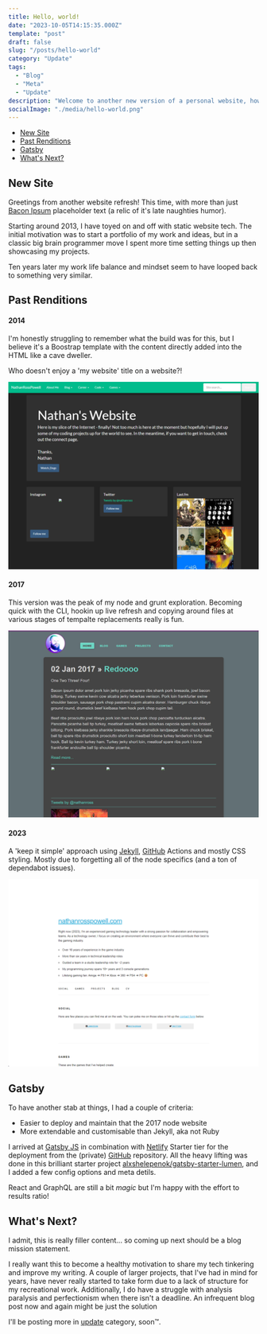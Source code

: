 ```yaml
---
title: Hello, world!
date: "2023-10-05T14:15:35.000Z"
template: "post"
draft: false
slug: "/posts/hello-world"
category: "Update"
tags:
  - "Blog"
  - "Meta"
  - "Update"
description: "Welcome to another new version of a personal website, how exciting! In this blog you can look back at the past versions and learn why I picked a new framework."
socialImage: "./media/hello-world.png"
---
```


- [New Site](#new-site)
- [Past Renditions](#past-renditions)
- [Gatsby](#gatsby)
- [What's Next?](#whats-next)

## New Site

Greetings from another website refresh!
This time, with more than just [Bacon Ipsum][baconipsum] placeholder text (a relic of it's late naughties humor).


Starting around 2013, I have toyed on and off with static website tech.
The initial motivation was to start a portfolio of my work and ideas, but in a classic big brain programmer move I spent more time setting things up then showcasing my projects.

Ten years later my work life balance and mindset seem to have looped back to something very similar.


## Past Renditions

#### 2014

I'm honestly struggling to remember what the build was for this, but I believe it's a Boostrap template with the content directly added into the HTML like a cave dweller.

Who doesn't enjoy a 'my website' title on a website?!

![Website in 2014][website2014]


#### 2017

This version was the peak of my node and grunt exploration.
Becoming quick with the CLI, hookin up live refresh and copying around files at various stages of tempalte replacements really is fun. 

![Website in 2017][website2017]


#### 2023

A 'keep it simple' approach using [Jekyll][jekyll], [GitHub][github] Actions and mostly CSS styling.
Mostly due to forgetting all of the node specifics (and a ton of dependabot issues).

![Website in 2023][website2023]


## Gatsby

To have another stab at things, I had a couple of criteria:

* Easier to deploy and maintain that the 2017 node website
* More extendable and customisable than Jekyll, aka not Ruby 

I arrived at [Gatsby JS][gatsby] in combination with [Netlify][netlify] Starter tier for the deployment from the (private) [GitHub] repository.
  All the heavy lifting was done in this brilliant starter project [alxshelepenok/gatsby-starter-lumen][lumen], and I added a few config options and meta detils.

React and GraphQL are still a bit _magic_ but I'm happy with the effort to results ratio!

## What's Next?

I admit, this is really filler content... so coming up next should be a blog mission statement. 

I really want this to become a healthy motivation to share my tech tinkering and improve my writing.
A couple of larger projects, that I've had in mind for years, have never really started to take form due to a lack of structure for my recreational work.
Additionally, I do have a struggle with analysis paralysis and perfectionism when there isn't a deadline.
An infrequent blog post now and again might be just the solution

I'll be posting more in [update][update] category, soon™️.


[website2014]: media/website-2014.png "nathanrosspowell.com in 2014"
[website2017]: media/website-2017.png "nathanrosspowell.com in 2017"
[website2023]: media/website-2023.png "nathanrosspowell.com in 2023"
[baconipsum]: https://baconipsum.com/ "Bacon Ipsum - A Meatier Lorem Ipsum Generator"
[jekyll]: https://jekyllrb.com/ "Jekyll - A static site generator written in Ruby"
[gatsby]: https://www.gatsbyjs.com/ "Gatsby - a React-based open source framework"
[netlify]: https://www.netlify.com/ "Netlify - a development platform that includes build, deploy, and serverless backend services for web"
[update]: ../../category/update/ "Posted tagged with 'update'"
[github]: https://github.com/nathanrosspowell "GitHub.com/nathanrosspowell"

[lumen]: https://github.com/alxshelepenok/gatsby-starter-lumen "alxshelepenok/gatsby-starter-lumen - A constantly evolving and thoughtful architecture for creating static blogs with Gatsby"